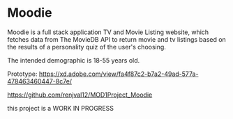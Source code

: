 # Moodie
Moodie is a full stack application TV and Movie Listing website, which fetches data from The MovieDB API to return movie and tv listings based on the results of a personality quiz of the user's choosing. 

The intended demographic is 18-55 years old. 

Prototype: https://xd.adobe.com/view/fa4f87c2-b7a2-49ad-577a-478463460447-8c7e/

https://github.com/renjval12/MOD1Project_Moodie

this project is a WORK IN PROGRESS

